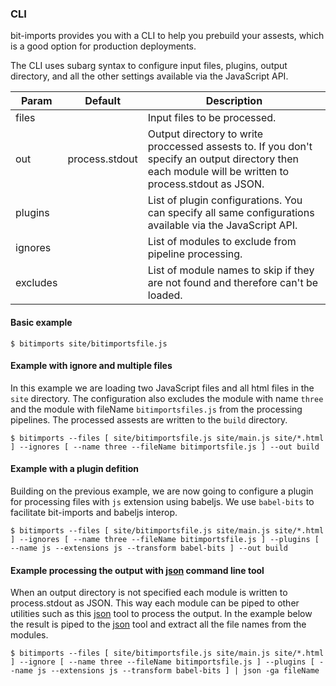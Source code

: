 ### CLI

bit-imports provides you with a CLI to help you prebuild your assests, which is a good option for production deployments.

The CLI uses subarg syntax to configure input files, plugins, output directory, and all the other settings available via the JavaScript API.

| Param | Default | Description |
|-------|---------|-------------|
| files    |       | Input files to be processed.
| out      | process.stdout | Output directory to write proccessed assests to. If you don't specify an output directory then each module will be written to process.stdout as JSON.
| plugins  |     | List of plugin configurations. You can specify all same configurations available via the JavaScript API.
| ignores  |     | List of modules to exclude from pipeline processing.
| excludes |     | List of module names to skip if they are not found and therefore can't be loaded.


#### Basic example

```
$ bitimports site/bitimportsfile.js
```

#### Example with ignore and multiple files

In this example we are loading two JavaScript files and all html files in the `site` directory. The configuration also excludes the module with name `three` and the module with fileName `bitimportsfiles.js` from the processing pipelines. The processed assests are written to the `build` directory.

```
$ bitimports --files [ site/bitimportsfile.js site/main.js site/*.html ] --ignores [ --name three --fileName bitimportsfile.js ] --out build
```

#### Example with a plugin defition

Building on the previous example, we are now going to configure a plugin for processing files with `js` extension using babeljs. We use `babel-bits` to facilitate bit-imports and babeljs interop.

```
$ bitimports --files [ site/bitimportsfile.js site/main.js site/*.html ] --ignores [ --name three --fileName bitimportsfile.js ] --plugins [ --name js --extensions js --transform babel-bits ] --out build
```

#### Example processing the output with [json](http://trentm.com/json/) command line tool

When an output directory is not specified each module is written to process.stdout as JSON. This way each module can be piped to other utilities such as this [json](http://trentm.com/json/) tool to process the output. In the example below the result is piped to the [json](http://trentm.com/json/) tool and extract all the file names from the modules.

```
$ bitimports --files [ site/bitimportsfile.js site/main.js site/*.html ] --ignore [ --name three --fileName bitimportsfile.js ] --plugins [ --name js --extensions js --transform babel-bits ] | json -ga fileName
```
